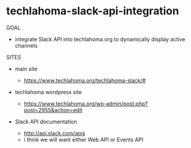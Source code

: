 # techlahoma-slack-api-integration

GOAL

- integrate Slack API into techlahoma.org to dynamically display active channels


SITES

- main site
    - https://www.techlahoma.org/techlahoma-slack/#

- techlahoma wordpress site
    - https://www.techlahoma.org/wp-admin/post.php?post=2955&action=edit

- Slack API documentation
    - http://api.slack.com/apis
    - i think we will want either Web API or Events API


